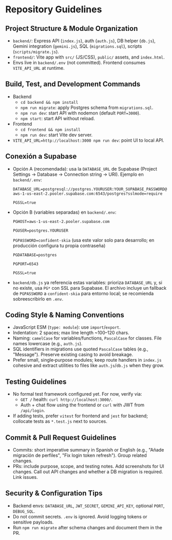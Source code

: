  # Repository Guidelines

 ## Project Structure & Module Organization
 - `backend/`: Express API (`index.js`), auth (`auth.js`), DB helper (`db.js`), Gemini integration (`gemini.js`), SQL (`migrations.sql`), scripts (`scripts/migrate.js`).
 - `frontend/`: Vite app with `src/` (JS/CSS), `public/` assets, and `index.html`.
 - Envs live in `backend/.env` (not committed). Frontend consumes `VITE_API_URL` at runtime.

 ## Build, Test, and Development Commands
 - Backend
   - `cd backend && npm install`
   - `npm run migrate`: apply Postgres schema from `migrations.sql`.
   - `npm run dev`: start API with nodemon (default `PORT=3000`).
   - `npm start`: start API without reload.
 - Frontend
   - `cd frontend && npm install`
   - `npm run dev`: start Vite dev server.
 - `VITE_API_URL=http://localhost:3000 npm run dev`: point UI to local API.

 ## Conexión a Supabase
 - Opción A (recomendada): usa la `DATABASE_URL` de Supabase (Project Settings → Database → Connection string → URI).
   Ejemplo en `backend/.env`:
   
   `DATABASE_URL=postgresql://postgres.YOURUSER:YOUR_SUPABASE_PASSWORD@aws-1-us-east-2.pooler.supabase.com:6543/postgres?sslmode=require`
   
   `PGSSL=true`
 - Opción B (variables separadas) en `backend/.env`:
   
   `PGHOST=aws-1-us-east-2.pooler.supabase.com`
   
   `PGUSER=postgres.YOURUSER`
   
   `PGPASSWORD=confident-skia`  (usa este valor solo para desarrollo; en producción configura tu propia contraseña)
   
   `PGDATABASE=postgres`
   
   `PGPORT=6543`
   
   `PGSSL=true`
 - `backend/db.js` ya referencia estas variables: prioriza `DATABASE_URL` y, si no existe, usa `PG*` con SSL para Supabase. El archivo incluye un fallback de `PGPASSWORD` a `confident-skia` para entorno local; se recomienda sobreescribirlo en `.env`.

 ## Coding Style & Naming Conventions
 - JavaScript ESM (`type: module`): use `import`/`export`.
 - Indentation: 2 spaces; max line length ~100–120 chars.
 - Naming: `camelCase` for variables/functions, `PascalCase` for classes. File names lowercase (e.g., `auth.js`).
 - SQL identifiers in migrations use quoted `PascalCase` tables (e.g., "Message"). Preserve existing casing to avoid breakage.
 - Prefer small, single‑purpose modules; keep route handlers in `index.js` cohesive and extract utilities to files like `auth.js`/`db.js` when they grow.

 ## Testing Guidelines
 - No formal test framework configured yet. For now, verify via:
   - `GET /` health: `curl http://localhost:3000/`.
   - Auth + chat flow using the frontend or `curl` with JWT from `/api/login`.
 - If adding tests, prefer `vitest` for frontend and `jest` for backend; collocate tests as `*.test.js` next to sources.

 ## Commit & Pull Request Guidelines
 - Commits: short imperative summary in Spanish or English (e.g., "Añade migración de perfiles", "Fix login token refresh"). Group related changes.
 - PRs: include purpose, scope, and testing notes. Add screenshots for UI changes. Call out API changes and whether a DB migration is required. Link issues.

 ## Security & Configuration Tips
 - Backend envs: `DATABASE_URL`, `JWT_SECRET`, `GEMINI_API_KEY`, optional `PORT`, `DEBUG_SQL`.
 - Do not commit secrets. `.env` is ignored. Avoid logging tokens or sensitive payloads.
 - Run `npm run migrate` after schema changes and document them in the PR.
